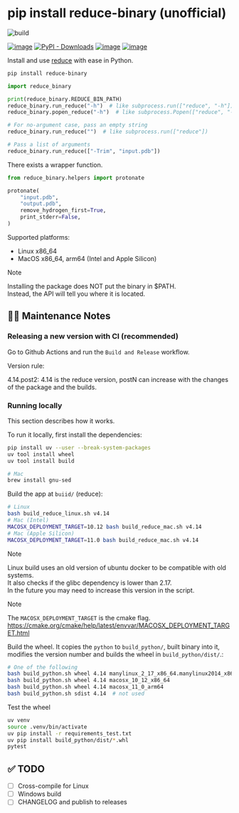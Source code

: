 # pip install reduce-binary (unofficial)

![build](https://github.com/deargen/py-reduce-binary/actions/workflows/build_and_release.yml/badge.svg)

[![image](https://img.shields.io/pypi/v/reduce-binary.svg)](https://pypi.python.org/pypi/reduce-binary)
[![PyPI - Downloads](https://img.shields.io/pypi/dm/reduce-binary)](https://pypistats.org/packages/reduce-binary)
[![image](https://img.shields.io/pypi/l/reduce-binary.svg)](https://pypi.python.org/pypi/reduce-binary)
[![image](https://img.shields.io/pypi/pyversions/reduce-binary.svg)](https://pypi.python.org/pypi/reduce-binary)


Install and use [reduce](https://github.com/rlabduke/reduce) with ease in Python.

```bash
pip install reduce-binary
```

```python
import reduce_binary

print(reduce_binary.REDUCE_BIN_PATH)
reduce_binary.run_reduce("-h")  # like subprocess.run(["reduce", "-h"])
reduce_binary.popen_reduce("-h")  # like subprocess.Popen(["reduce", "-h"])

# For no-argument case, pass an empty string
reduce_binary.run_reduce("")  # like subprocess.run(["reduce"])

# Pass a list of arguments
reduce_binary.run_reduce(["-Trim", "input.pdb"])
```

There exists a wrapper function.

```python
from reduce_binary.helpers import protonate

protonate(
    "input.pdb",
    "output.pdb",
    remove_hydrogen_first=True,
    print_stderr=False,
)
```

Supported platforms:

- Linux x86_64
- MacOS x86_64, arm64 (Intel and Apple Silicon)

> [!NOTE]
> Installing the package does NOT put the binary in $PATH.  
> Instead, the API will tell you where it is located.

## 👨‍💻️ Maintenance Notes

### Releasing a new version with CI (recommended)

Go to Github Actions and run the `Build and Release` workflow.

Version rule:

4.14.post2: 4.14 is the reduce version, postN can increase with the changes of the package and the builds.


### Running locally

This section describes how it works.

To run it locally, first install the dependencies:

```bash
pip install uv --user --break-system-packages
uv tool install wheel
uv tool install build

# Mac
brew install gnu-sed
```

Build the app at `buiid/` (reduce):

```bash
# Linux
bash build_reduce_linux.sh v4.14
# Mac (Intel)
MACOSX_DEPLOYMENT_TARGET=10.12 bash build_reduce_mac.sh v4.14
# Mac (Apple Silicon)
MACOSX_DEPLOYMENT_TARGET=11.0 bash build_reduce_mac.sh v4.14
```

> [!NOTE]
> Linux build uses an old version of ubuntu docker to be compatible with old systems.  
> It also checks if the glibc dependency is lower than 2.17.  
> In the future you may need to increase this version in the script.

> [!NOTE]
> The `MACOSX_DEPLOYMENT_TARGET` is the cmake flag.  
> <https://cmake.org/cmake/help/latest/envvar/MACOSX_DEPLOYMENT_TARGET.html>

Build the wheel. It copies the `python` to `build_python/`, built binary into it, modifies the version number and builds the wheel in `build_python/dist/`.:

```bash
# One of the following
bash build_python.sh wheel 4.14 manylinux_2_17_x86_64.manylinux2014_x86_64
bash build_python.sh wheel 4.14 macosx_10_12_x86_64
bash build_python.sh wheel 4.14 macosx_11_0_arm64
bash build_python.sh sdist 4.14  # not used
```

Test the wheel

```bash
uv venv
source .venv/bin/activate
uv pip install -r requirements_test.txt
uv pip install build_python/dist/*.whl
pytest
```


## ✅ TODO

- [ ] Cross-compile for Linux
- [ ] Windows build
- [ ] CHANGELOG and publish to releases
